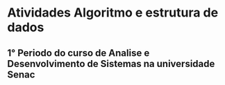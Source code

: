 # Atividades Algoritmo e estrutura de dados
## 1° Periodo do curso de Analise e Desenvolvimento de Sistemas na universidade Senac
